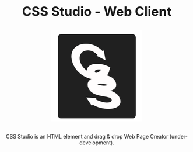 <div align="center">
    <p style='font-size: 35px; font-weight: bold; margin-bottom: 30px;'>CSS Studio - Web Client</p>
    <img src="./other/logo/icon2.png" alt="alternate text">
    <p style="margin-top: 30px;">CSS Studio is an HTML element and drag & drop Web Page Creator (under-development).</p>
</div>
